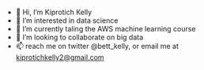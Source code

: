 - 👋 Hi, I’m Kiprotich Kelly
- 👀 I’m interested in data science
- 🌱 I’m currently taling the AWS machine learning course
- 💞️ I’m looking to collaborate on big data
- 📫  reach me on twitter @bett_kelly, or email me at kiprotichkelly2@gmail.com

<!---
kelly2-code/kelly2-code is a ✨ special ✨ repository because its `README.md` (this file) appears on your GitHub profile.
You can click the Preview link to take a look at your changes.
--->
